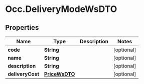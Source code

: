 # Occ.DeliveryModeWsDTO

## Properties
Name | Type | Description | Notes
------------ | ------------- | ------------- | -------------
**code** | **String** |  | [optional] 
**name** | **String** |  | [optional] 
**description** | **String** |  | [optional] 
**deliveryCost** | [**PriceWsDTO**](PriceWsDTO.md) |  | [optional] 


